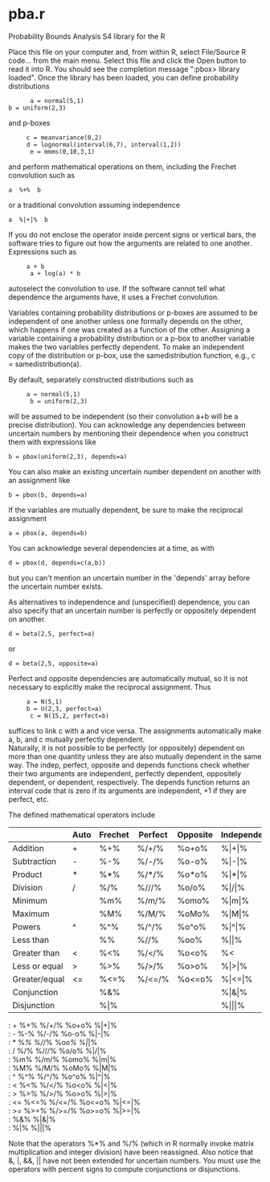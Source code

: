 # pba.r
Probability Bounds Analysis S4 library for the R 

Place this file on your computer and, from within R, select 
File/Source R code... from the main menu.  Select this file and
click the Open button to read it into R.  You should see the 
completion message ":pbox> library loaded".  Once the library 
has been loaded, you can define probability distributions 

`      a = normal(5,1)`  
      `b = uniform(2,3)`

and  p-boxes 

`      c = meanvariance(0,2)  `  
`      d = lognormal(interval(6,7), interval(1,2))  `  
`      e = mmms(0,10,3,1)`

and perform mathematical operations on them, including the 
Frechet convolution such as 

`
      a  %+%  b
`

or a traditional convolution assuming independence

`
      a  %|+|%  b
`

If you do not enclose the operator inside percent signs or 
vertical bars, the software tries to figure out how the
arguments are related to one another. Expressions such as

`      a + b  `  
`      a + log(a) * b`      

autoselect the convolution to use.  If the software cannot 
tell what dependence the arguments have, it uses a Frechet 
convolution.  


Variables containing probability distributions or p-boxes 
are assumed to be independent of one another unless one 
formally depends on the other, which happens if one was 
created as a function of the other. Assigning a variable 
containing a probability distribution or a p-box to another 
variable makes the two variables perfectly dependent.  To 
make an independent copy of the distribution or p-box, use 
the samedistribution function, e.g., c = samedistribution(a).


By default, separately constructed distributions such as 

`      a = normal(5,1) `   
`      b = uniform(2,3)`

will be assumed to be independent (so their convolution a+b 
will be a precise distribution).  You can acknowledge any
dependencies between uncertain numbers by mentioning their 
dependence when you construct them with expressions like 

`
      b = pbox(uniform(2,3), depends=a)
`

You can also make an existing uncertain number dependent on 
another with an assignment like

`
      b = pbox(b, depends=a)
`

If the variables are mutually dependent, be sure to make the 
reciprocal assignment

`
      a = pbox(a, depends=b)
`

You can acknowledge several dependencies at a time, as with

`
      d = pbox(d, depends=c(a,b))
`

but you can't mention an uncertain number in the 'depends' 
array before the uncertain number exists.


As alternatives to independence and (unspecified) dependence, 
you can also specify that an uncertain number is perfectly or 
oppositely dependent on another.

`
      d = beta(2,5, perfect=a)
`

or

`
d = beta(2,5, opposite=a)
`

Perfect and opposite dependencies are automatically mutual, 
so it is not necessary to explicitly make the reciprocal 
assignment.  Thus

`      a = N(5,1)  `  
`      b = U(2,3, perfect=a)  `  
`      c = N(15,2, perfect=b)`

suffices to link c with a and vice versa.  The assignments
automatically make a, b, and c mutually perfectly dependent.  
Naturally, it is not possible to be perfectly (or oppositely) 
dependent on more than one quantity unless they are also 
mutually dependent in the same way.  The indep, perfect, 
opposite and depends functions check whether their two 
arguments are independent, perfectly dependent, oppositely 
dependent, or dependent, respectively.  The depends function 
returns an interval code that is zero if its arguments are 
independent, +1 if they are perfect, etc.


The defined mathematical operators include 


|   | Auto  | Frechet  | Perfect  |Opposite   |Independent|
|---|---|---|---|---|---|
| Addition  |  +  |  %+%  |  %/+/%  |  %o+o%  |  %\|+\|%
|Subtraction  |  -  |  %-%  |  %/-/%  |  %o-o%  |  %\|-\|%
| Product  |  *  |  %*%  |  %/*/%  |  %o*o%  |  %\|*\|%
| Division  |  /  |  %/%  |  %///%  |  %o/o%  |  %\|/\|%
| Minimum  |    |  %m%  |  %/m/%  |  %omo%  |  %\|m\|%
|Maximum  |    |  %M%  |  %/M/%  |  %oMo%  |  %\|M\|%
|Powers  |  ^  |  %^%  |  %/^/%  |  %o^o%  |  %\|^\|%
|Less than  |    |  %%  |  %//%  |  %oo%  |  %\|\|%
|Greater than  |  <  |  %<%  |  %/</%  |  %o<o%  |  %\<|\|%
|Less or equal  |  >  |  %>%  |  %/>/%  |  %o>o%  |  %\|>\|%
|Greater/equal  |  <=  |  %<=%  |  %/<=/%  |  %o<=o%  |  %\|<=\|%
|Conjunction  |    |  %&%  |   |   |  %\|&\|%
|Disjunction  |    |  %\|%  |  |   |  %\|\|\|%


                    
:    	 +	%+%	%/+/%	%o+o%	  %|+|%		 	 
:   -	%-%   	%/-/%	%o-o%	  %|-|%		 	 
: 	 *	%*%	%/*/%	%o*o%	  %|*|%		 	 
: 	 /	%/%  	%///%	%o/o%	  %|/|%	 		 
: 		%m%	%/m/%	%omo%	  %|m|%		 	 
:		%M%	%/M/%	%oMo%	  %|M|%		 	
:	 ^	%^%	%/^/%	%o^o%	  %|^|%		 	 
:	 <	%<%	%/</%	%o<o%	  %|<|%		
:	 >	%>%	%/>/%	%o>o%	  %|>|%		 
: <=	%<=%	%/<=/%	%o<=o%	  %|<=|%		
: >=	%>=%	%/>=/%	%o>=o%	  %|>=|%		 
:		%&%			  %|&|%		 
:		%|%			  %|||%		 


Note that the operators %*% and %/% (which in R normally
invoke matrix multiplication and integer division) have 
been reassigned.  Also notice that &, |, &&, || have not 
been extended for uncertain numbers.  You must use the 
operators with percent signs to compute conjunctions or 
disjunctions.
